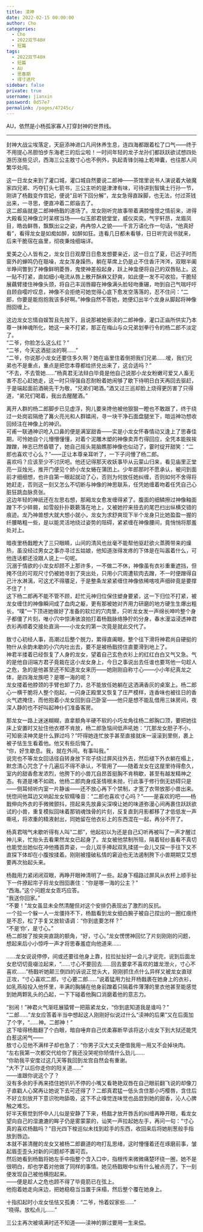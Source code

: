 ```yaml
---
title: 渎神
date: 2022-02-15 00:00:00
author: Cho
categories: 
  - Cho
  - 2022双节48H
  - 短篇
tags: 
  - 2022双节48H
  - 短篇
  - AU
  - 思春期
  - 得寸进尺
sidebar: false
private: true
username: jianxin
password: 0d57e7
permalink: /pages/47245c/
---
```


AU，依然是小杨孤家寡人打穿封神的世界线。

---

封神大战尘埃落定，天庭添神进口凡间休养生息，连四海都跟着松了口气——终于不用提心吊胆怕步东海老三的后尘啦！一时间年轻的龙子龙孙们都跃跃欲试想四处游历涨些见识，西海三公主敖寸心也不例外，执起青锋剑袖上乾坤囊，也往那人间繁华处闯。

这一日龙女来到了灌口城，灌口城自然要说二郎神——茶馆里说书人演说着大破魔家四兄弟、巧夺钉头七箭书，三公主听的是津津有味，可待讲到智擒土行孙一节，刚讲了杨戬变作宫妃，便说“且听下回分解”，龙女急得直跺脚，也无法，付过茶钱出来，一寻思，便直冲着二郎庙去了。  
这二郎庙就是二郎神杨戬的道场了。龙女刚听完故事带着满腔憧憬之情前来，进得大殿看见神像立时呆楞当场——似玉郎君貌堂堂，威仪奕奕，气宇轩昂，龙眉凤目，皓齿鲜唇，飘飘出尘之姿，冉冉惊人之貌——千言万语化作一句话，“他真好看”，看得龙女是如痴如醉，如醉如狂。连看几日都未看够，日日听完说书就来，后来干脆宿在庙里，彻夜秉烛细端详。

爱美之心人皆有之，龙女日日观摩日日愈发想要亲近，这一日立了夏，已近子时而窗外的蝉鸣仍在聒噪，龙女浑身躁热，躺在草席上仍是止不住香汗涔涔，双眼半阖半睁间瞥到了神像鲜明菱唇，鬼使神差般起身，跃上神龛便将自己的双唇贴上。这一贴不打紧，直如细小电流从唇上散开酥麻又舒爽，如此便一发不可收拾，干脆轻展藕臂搂住神像头颈，将自己丰润唇瓣在神像满头脸轻吻重碾，吻到自己气喘吁吁自顾自嘤咛叹息，神像不会拒绝可她觉得心底下愈发空落落的，忍不住问：“二郎，你要是能抱抱我该多好啊。”神像自然不答她，她便幻出半个龙身从脚起将神像囫囵缠上。

这边龙女忘情自娱暂且先按下，且说那被她亵渎的二郎神像，灌口正庙所供实乃本尊一抹神魂所化，她这一亲不打紧，那正在梅山与众兄弟划拳行令的杨二郎不淡定了。  
“二爷，你脸怎么这么红？”  
“二爷，今天这酒挺淡的啊……”  
“二爷，你说那小龙女还要住多久啊？她在庙里住着倒把我们兄弟……嗳，我们兄弟也不是重点，重点是把您本尊都给挤兑出来了，这合适吗？”  
“不去，不去管她……”杨真君无法辩白毕竟是他自己说那小龙女粉嫩可爱又人畜无害不忍心赶她走，这一时只得强自忍耐盼着她闹够了歇下待明日白天再回去驱赶，于是端起面前酒碗先干为敬，“兄弟们喝酒。”酒又过三巡却脸上烧得更厉害了只得道，“弟兄们喝着，我出去醒醒酒。”

离开人群的杨二郎脚步已见虚浮，狗儿要来搀他被他狠狠一瞪也不敢跟了，终于绕过一处岗岩隔绝了篝火亮光和人群嬉闹，寻一块干净石面盘腿坐下，暗运神功想收回倾注在神像上的神识。  
可甫一联通神识呛入口鼻的便是满室甜香——实是小龙女怀春情动又逢上了思春佳期，可怜她自个儿懵懵懂懂，对着个泥雕木塑的神像卖弄冇得回应，全凭本能挨挨蹭蹭，神志已然昏聩了，她自己摇头晃脑瞧那神像也似动了，霎时绽开甜笑：“二郎也喜欢寸心么？”——正让本尊亲耳听了，一下子问懵了杨二郎。  
喜欢吗？应该至少不讨厌吧。他还记得那天收妖事毕从云蒙山归来，看见庙里正堂亮一豆烛光，推开门便见个娇小龙女蜷在蒲团上。少年郎那时不愿承认，被问到面前才细细想，也许自第一眼起就动了心，否则为何放任她纠缠，否则如何不舍得将她赶走，否则这一刻又怎么不切断与神像的神思联系，任凭她缠着吻着任凭自己心脏狂跳血脉贲张。  
这边年轻的神祇还在左思右想，那厢龙女愈发缠得紧了。腹面的细鳞擦过神像釉面蹭下不少碎屑，如雪般扑扑簌簌落在地上，又被她拧来扭去的尾巴扫出纵横交错的痕迹。龙乃神兽想大就大想小就小，龙女为求舒爽现下半个龙身只比她盈盈一握的纤腰略粗一些，是以能灵活地绕过姿势的阻碍，紧紧缠在神像腰间，竟悄悄将那羞处对上。

暗夜里杨戬瞪大了三只眼睛，山间的清风也丝毫不能帮他驱赶欲火蒸腾带来的燥热，虽没经过男女之事亦寻过五姑娘，他知道涨得发疼的下体是在叫嚣着什么，可他连话都还没跟人说上一句呢。  
沉溺于情欲的小龙女却顾不上那许多，一不做二不休，神像虽有衣衫重重遮挡，但掩不住的可观尺寸仍被她寻到了突出处，只用小穴周遭软肉去蹭，不一时便蹭得自己汁水淋漓，可这尤不得餍足，于是整条龙紧紧缠住神像依稀喀吱声细碎竟是要撑不住了！  
这下杨二郎再不能不管不顾，赶忙元神归位保住塑身要紧，这一下归位不打紧，被龙女缠住的神像瞬间成了血肉之躯，更有那被她对齐用力研磨的地方硬生生爆出粗长，“噗”一下顶进她做好了准备的软烂的穴肉里，只听龙女发一声绵长呻吟整个身子都僵了片刻，唯小穴中惊涛骇浪拍打着杨戬脉络狰狞的分身，春水漫溢浸透神君衣衫再顺着交接处直淌——小龙女的第一次竟是就此交代了。

敖寸心初经人事，高潮过后整个脱力，累得直阖眼，整个往下滑将神君尚自硬挺的物什从余韵未歇的小穴内吐出去，要不是被杨戬捞住直要滑到地上了。  
神君半搂着已经恢复了人身的龙女，望着自己玄色衣衫上的红红白白又气又急。气的是他自诩端方君子竟栽在这小龙女身上，今日之事说出去任谁也要骂他一句趁人之危，急的是他甚至还不知道龙女来历——她刚刚自称寸心——小小年纪真龙之体，是四海龙族吧？是哪一海的呢？  
龙女搂着他脖颈的手臂也卸了力，总不能放任她躺在这洒满香灰的桌案上。杨二郎心一横干脆将人整个抱起，一闪身正殿里又恢复了庄严模样，连香味也被往日的香火气遮掩住，而他抱着小龙女回到自己卧室——他只是想不能乱借用三妹房间，夜深人静的也不好叫起神仆们准备客房。

那龙女一路上迷迷糊糊，直拿额角半硬不软的小巧龙角往杨二郎胸口顶，要把她往床上安置时又扯住他衣襟不肯放，杨二郎急恼间低声吼她：“兀那龙女胆子不小，可知亵渎神灵是什么罪过吗？”吓得她连忙放手甚至直接就床一滚滚到里侧，裹上被子怯生生看着他。他又有些后悔了。  
“你，好生歇息。我，就在外间。有事叫我。”  
说完也不等龙女回话径自转身放下帘子绕过屏风往外去，然后褪下外衣躺在榻上，默念清心咒念了十几遍后不得不承认，不管用了——随着龙女在这屋里待得愈久，室内的甜香愈发浓烈，他胯下的小兽兀自昂首挺胸不肯稍歇，甚至有越发精神之态。有道是堵不如疏，他杨二郎肉身成圣情根未抛，行此事于修行倒无妨碍只是——侧耳倾听内室一片静谧——还不放心再下个禁制，才宽了衣带放那小兽出来。  
恍惚间他耳边又响起龙女软糯嗓音：“二郎也喜欢寸心吗？”——是喜欢的吧——杨戬伸向外衣的手微微颤抖，捞起来先放鼻尖深嗅让她的味道弥漫心间再裹住跃跃欲试的小兽，重复模拟回味着那销魂蚀骨的片刻，反复直到月影都移了才低低发一声嘶吼，将浓重的精液射出，同她留在他衣衫上的东西混在一起，再分不开了。

杨真君喘气未歇听得有人叫“二郎”，他起初以为还是自己幻听再被叫了一声才醒过神儿来，忙抬头去看果然龙女已起身了。龙女被他禁制所阻，隔着轻纱虽看不真切也能觉出她似在冲他搔首弄姿，一会儿双手捧起双乳揉搓一会儿又探一手往下又不直探下体却在小腹按揉着。刚刚被撞破私情的窘迫也无法遏制胯下小兽期期艾艾想要再次抬起头来。

杨戬用力紧闭闭双眼，再睁开眼神清明了一些。起身下榻路过屏风从衣杆上顺手扯下一件撩起帘子将龙女囫囵裹住：“你是哪一海的公主？”  
“西海。”这个问题龙女乖巧应答。  
“我送你回家。”  
“不要！”龙女虽显未全然清醒但对这个安排仍表现出了激烈的反抗。  
一个拉一个躲一人一龙僵持不下，杨戬看到龙女细白腕子被自己捏出的一圈红痕终是不忍，松了手复又放软语调：“你到底要怎样？”  
“不是‘你’，是寸心。”  
杨二郎按了按突突直跳的额角，“好，寸心。”龙女愣愣神回忆了片刻刚刚的问题，想起来后小小惊呼一声才将思春羞症向他道来……

……龙女说说停停，间或还要往他身上靠，拉拉扯扯好一会儿才说完，说到后面龙女悲切切竟啜泣起来，“……寸心不要回去……回去要拿不喜欢的雄龙泄火，寸心不喜欢……”杨戬听她颠三倒四的诉说正觉头大，刚刚抓住点什么异样又被龙女直球正攻，“寸心喜欢二郎，寸心要二郎……”说着猛用力扯开杨戬裹在她身上的衣衫，如乳燕般投入他怀里，丰满的胸脯在他身前蹭着只隔着件薄薄的里衣他甚至能感觉到她两颗乳头的凸起，一下下碰着他胸口消磨着他的意志力。

“别闹！”神君火气渐旺展猿臂一把箍紧龙女，“你到底知道我是谁吗？”  
“二郎……”龙女应答着半当中想起这人刚刚好似说过什么“渎神的后果”又在后面加了个字，“……神。二郎神！”  
这下噎得杨戬翻了个白眼，暗自唾弃自己优柔寡断早该将这小龙女下到大狱还能凭白惹这闲气——  
敖寸心见他不满样子却也急了：“你男子汉大丈夫便借我用一用又不会掉块肉。  
“左右我第一次都交代给你了我还没哭呢你矫情什么劲儿……  
“你助我平安度过这几天等我回到龙宫自然会有重谢。  
“大不了以后你走你的阳关道……”  
——谁跟你说这个了？  
没有多余的手再来捂住她叭叭不停的小嘴又看艳艳双唇在自己眼前翻飞说的却像刀子直戳人心窝再让她说下去可还得了？二郎真君猛一低头含住那小巧樱唇，含住后不好立刻放开下意识吮吻舔吸，这下不止嗅觉连味觉也品尝到她的甜香，沁人心脾触之难忘。  
好半天察觉到怀中人儿似是安静了下来，杨戬才放开唇舌的纠缠再睁开眼，看龙女望向自己的湿漉漉的眸子仍是雾蒙蒙的，讪笑一声拉起她左手，再问一句：“寸心真的喜欢杨戬吗？”目光四下梭巡似未找到趁手的东西，收回来后将她削葱般手指放到唇边。  
本就不甚清醒的龙女又被杨二郎霸道的吻打乱思绪，这时懵懂着还在琢磨前事，皱起眉歪歪头对新的问题却不置可否。  
然后她看到杨戬将她左手中指整个含入口中，指根传来微微痛楚环绕一圈，她不是很明白，却也学着对他做了同样的事情。她见杨戬眼中似有什么被点亮了，下一刻便发现自己被他横抱起来。  
——便是趁人之危也顾不得了毕竟箭已在弦上。  
他抱着她走向床边，把她稳稳当当置于床榻，然后整个覆在她身上。

十指扣起时小龙女怯怯又孤勇：“二爷，怜着奴家些……”  
“晓得。放松点儿……”

三公主再次被填满时还不知道——渎神的罪过要用一生来偿。
